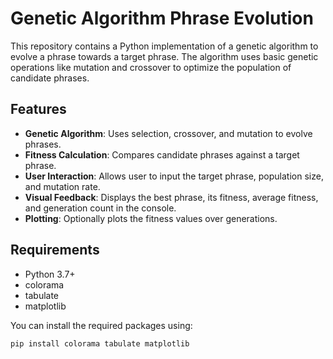 # Genetic Algorithm Phrase Evolution

This repository contains a Python implementation of a genetic algorithm to evolve a phrase towards a target phrase. The algorithm uses basic genetic operations like mutation and crossover to optimize the population of candidate phrases.

## Features

- **Genetic Algorithm**: Uses selection, crossover, and mutation to evolve phrases.
- **Fitness Calculation**: Compares candidate phrases against a target phrase.
- **User Interaction**: Allows user to input the target phrase, population size, and mutation rate.
- **Visual Feedback**: Displays the best phrase, its fitness, average fitness, and generation count in the console.
- **Plotting**: Optionally plots the fitness values over generations.

## Requirements

- Python 3.7+
- colorama
- tabulate
- matplotlib

You can install the required packages using:
```bash
pip install colorama tabulate matplotlib
